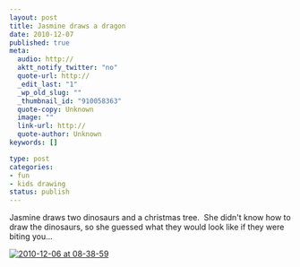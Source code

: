 ```yaml
--- 
layout: post
title: Jasmine draws a dragon
date: 2010-12-07
published: true
meta: 
  audio: http://
  aktt_notify_twitter: "no"
  quote-url: http://
  _edit_last: "1"
  _wp_old_slug: ""
  _thumbnail_id: "910058363"
  quote-copy: Unknown
  image: ""
  link-url: http://
  quote-author: Unknown
keywords: []

type: post
categories: 
- fun
- kids drawing
status: publish
---
```

Jasmine draws two dinosaurs and a christmas tree.  She didn't know how to draw the dinosaurs, so she guessed what they would look like if they were biting you...

[![](http://media.eick.us/2010/12/2010-12-06-at-08-38-59-300x199.jpg "2010-12-06 at 08-38-59")](http://media.eick.us/2010/12/2010-12-06-at-08-38-59.jpg)
